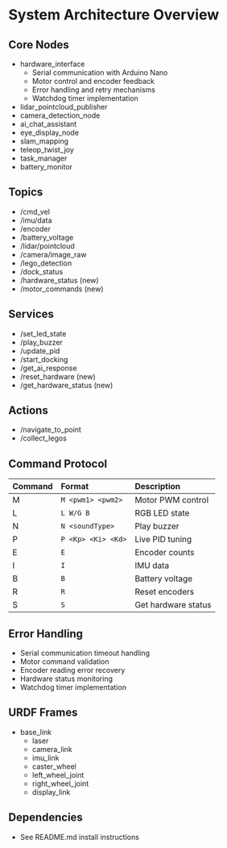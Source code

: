 # System Architecture Overview

## Core Nodes
- hardware_interface
  - Serial communication with Arduino Nano
  - Motor control and encoder feedback
  - Error handling and retry mechanisms
  - Watchdog timer implementation
- lidar_pointcloud_publisher
- camera_detection_node
- ai_chat_assistant
- eye_display_node
- slam_mapping
- teleop_twist_joy
- task_manager
- battery_monitor

## Topics
- /cmd_vel
- /imu/data
- /encoder
- /battery_voltage
- /lidar/pointcloud
- /camera/image_raw
- /lego_detection
- /dock_status
- /hardware_status (new)
- /motor_commands (new)

## Services
- /set_led_state
- /play_buzzer
- /update_pid
- /start_docking
- /get_ai_response
- /reset_hardware (new)
- /get_hardware_status (new)

## Actions
- /navigate_to_point
- /collect_legos

## Command Protocol
| Command | Format            | Description                    |
|:----------|:--------------------|:---------------------------------|
| M        | `M <pwm1> <pwm2>`    | Motor PWM control               |
| L        | `L W/G B`            | RGB LED state                   |
| N        | `N <soundType>`      | Play buzzer                     |
| P        | `P <Kp> <Ki> <Kd>`   | Live PID tuning                 |
| E        | `E`                  | Encoder counts                  |
| I        | `I`                  | IMU data                        |
| B        | `B`                  | Battery voltage                 |
| R        | `R`                  | Reset encoders                  |
| S        | `S`                  | Get hardware status             |

## Error Handling
- Serial communication timeout handling
- Motor command validation
- Encoder reading error recovery
- Hardware status monitoring
- Watchdog timer implementation

## URDF Frames
- base_link
  - laser
  - camera_link
  - imu_link
  - caster_wheel
  - left_wheel_joint
  - right_wheel_joint
  - display_link

## Dependencies
- See README.md install instructions
